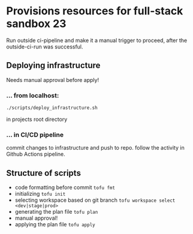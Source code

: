 # Provisions resources for full-stack sandbox 23

Run outside ci-pipeline and make it a manual trigger to proceed, after the outside-ci-run was successful.

## Deploying infrastructure

Needs manual approval before apply!

### ... from localhost:

```bash
./scripts/deploy_infrastructure.sh
```

in projects root directory

### ... in CI/CD pipeline

commit changes to infrastructure and push to repo.
follow the activity in Github Actions pipeline. 


## Structure of scripts

- code formatting before commit `tofu fmt`
- initializing `tofu init`
- selecting workspace based on git branch `tofu workspace select <dev|stage|prod>`
- generating the plan file `tofu plan`
- manual approval!
- applying the plan file `tofu apply`